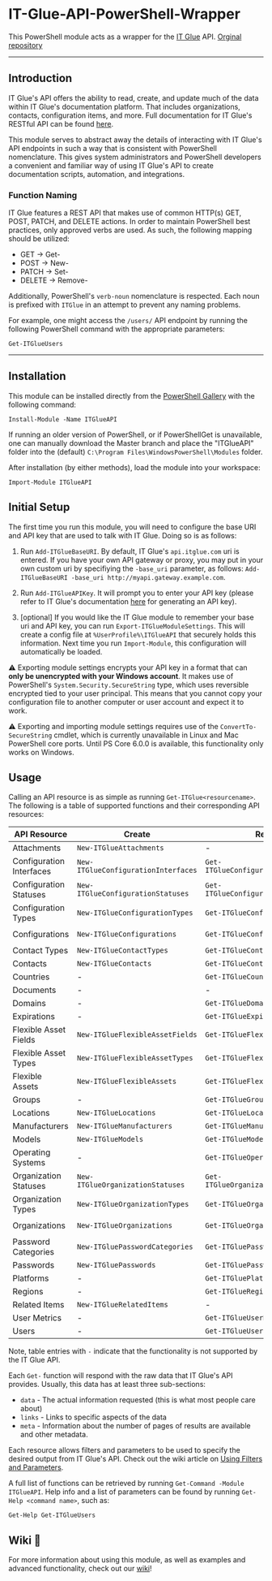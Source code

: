 # IT-Glue-API-PowerShell-Wrapper

This PowerShell module acts as a wrapper for the [IT Glue](http://itglue.com) API. [Orginal repository](https://github.com/itglue/powershellwrapper)

---

## Introduction

IT Glue's API offers the ability to read, create, and update much of the data within IT Glue's documentation platform. That includes organizations, contacts, configuration items, and more. Full documentation for IT Glue's RESTful API can be found [here](https://api.itglue.com/developer/).

This module serves to abstract away the details of interacting with IT Glue's API endpoints in such a way that is consistent with PowerShell nomenclature. This gives system administrators and PowerShell developers a convenient and familiar way of using IT Glue's API to create documentation scripts, automation, and integrations.

### Function Naming

IT Glue features a REST API that makes use of common HTTP(s) GET, POST, PATCH, and DELETE actions. In order to maintain PowerShell best practices, only approved verbs are used. As such, the following mapping should be utilized:

- GET     -> Get-
- POST    -> New-
- PATCH   -> Set-
- DELETE  -> Remove-

Additionally, PowerShell's `verb-noun` nomenclature is respected. Each noun is prefixed with `ITGlue` in an attempt to prevent any naming problems.

For example, one might access the `/users/` API endpoint by running the following PowerShell command with the appropriate parameters:

```posh
Get-ITGlueUsers
```

---

## Installation

This module can be installed directly from the [PowerShell Gallery](https://www.powershellgallery.com/packages/ITGlueAPI) with the following command:
```posh
Install-Module -Name ITGlueAPI
```

If running an older version of PowerShell, or if PowerShellGet is unavailable, one can manually download the Master branch and place the "ITGlueAPI" folder into the (default) `C:\Program Files\WindowsPowerShell\Modules` folder.

After installation (by either methods), load the module into your workspace:

```posh
Import-Module ITGlueAPI
```

## Initial Setup

The first time you run this module, you will need to configure the base URI and API key that are used to talk with IT Glue. Doing so is as follows:

1. Run `Add-ITGlueBaseURI`. By default, IT Glue's `api.itglue.com` uri is entered. If you have your own API gateway or proxy, you may put in your own custom uri by specifiying the `-base_uri` parameter, as follows: `Add-ITGlueBaseURI -base_uri http://myapi.gateway.example.com`.

2. Run `Add-ITGlueAPIKey`. It will prompt you to enter your API key (please refer to IT Glue's documentation [here](https://api.itglue.com/developer/) for generating an API key).

3. [optional] If you would like the IT Glue module to remember your base uri and API key, you can run `Export-ITGlueModuleSettings`. This will create a config file at `%UserProfile%\ITGlueAPI` that securely holds this information. Next time you run `Import-Module`, this configuration will automatically be loaded.

:warning: Exporting module settings encrypts your API key in a format that can **only be unencrypted with your Windows account**. It makes use of PowerShell's `System.Security.SecureString` type, which uses reversible encrypted tied to your user principal. This means that you cannot copy your configuration file to another computer or user account and expect it to work.

:warning: Exporting and importing module settings requires use of the `ConvertTo-SecureString` cmdlet, which is currently unavailable in Linux and Mac PowerShell core ports. Until PS Core 6.0.0 is available, this functionality only works on Windows.

## Usage

Calling an API resource is as simple as running `Get-ITGlue<resourcename>`. The following is a table of supported functions and their corresponding API resources:

| API Resource             | Create                              | Read                                | Update                              | Delete                               |
| ------------------------ | ----------------------------------- | ----------------------------------- | ----------------------------------- | ------------------------------------ |
| Attachments              | `New-ITGlueAttachments`             | -                                   | `Set-ITGlueAttachments`             | `Remove-ITGlueAttachments`           |
| Configuration Interfaces | `New-ITGlueConfigurationInterfaces` | `Get-ITGlueConfigurationInterfaces` | `Set-ITGlueConfigurationInterfaces` | -                                    |
| Configuration Statuses   | `New-ITGlueConfigurationStatuses`   | `Get-ITGlueConfigurationStatuses`   | `Set-ITGlueConfigurationStatuses`   | -                                    |
| Configuration Types      | `New-ITGlueConfigurationTypes`      | `Get-ITGlueConfigurationTypes`      | `Set-ITGlueConfigurationTypes`      | -                                    |
| Configurations           | `New-ITGlueConfigurations`          | `Get-ITGlueConfigurations`          | `Set-ITGlueConfigurations`          | `Remove-ITGlueConfigurations`        |
| Contact Types            | `New-ITGlueContactTypes`            | `Get-ITGlueContactTypes`            | `Set-ITGlueContactTypes`            | -                                    |
| Contacts                 | `New-ITGlueContacts`                | `Get-ITGlueContacts`                | `Set-ITGlueContacts`                | `Remove-ITGlueContacts`              |
| Countries                | -                                   | `Get-ITGlueCountries`               | -                                   | -                                    |
| Documents                | -                                   | -                                   | `Set-ITGlueDocuments`               | -                                    |
| Domains                  | -                                   | `Get-ITGlueDomains`                 | -                                   | -                                    |
| Expirations              | -                                   | `Get-ITGlueExpirations`             | -                                   | -                                    |
| Flexible Asset Fields    | `New-ITGlueFlexibleAssetFields`     | `Get-ITGlueFlexibleAssetFields`     | `Set-ITGlueFlexibleAssetFields`     | `Remove-ITGlueFlexibleAssetFields`   |
| Flexible Asset Types     | `New-ITGlueFlexibleAssetTypes`      | `Get-ITGlueFlexibleAssetTypes`      | `Set-ITGlueFlexibleAssetTypes`      | -                                    |
| Flexible Assets          | `New-ITGlueFlexibleAssets`          | `Get-ITGlueFlexibleAssets`          | `Set-ITGlueFlexibleAssets`          | `Remove-ITGlueFlexibleAssets`        |
| Groups                   | -                                   | `Get-ITGlueGroups`                  | -                                   | -                                    |
| Locations                | `New-ITGlueLocations`               | `Get-ITGlueLocations`               | `Set-ITGlueLocations`               | `Remove-ITGlueLocations`             |
| Manufacturers            | `New-ITGlueManufacturers`           | `Get-ITGlueManufacturers`           | `Set-ITGlueManufacturers`           | -                                    |
| Models                   | `New-ITGlueModels`                  | `Get-ITGlueModels`                  | `Set-ITGlueModels`                  | -                                    |
| Operating Systems        | -                                   | `Get-ITGlueOperatingSystems`        | -                                   | -                                    |
| Organization Statuses    | `New-ITGlueOrganizationStatuses`    | `Get-ITGlueOrganizationStatuses`    | `Set-ITGlueOrganizationStatuses`    | -                                    |
| Organization Types       | `New-ITGlueOrganizationTypes`       | `Get-ITGlueOrganizationTypes`       | `Set-ITGlueOrganizationTypes`       | -                                    |
| Organizations            | `New-ITGlueOrganizations`           | `Get-ITGlueOrganizations`           | `Set-ITGlueOrganizations`           | `Remove-ITGlueOrganizations`         |
| Password Categories      | `New-ITGluePasswordCategories`      | `Get-ITGluePasswordCategories`      | `Set-ITGluePasswordCategories`      | -                                    |
| Passwords                | `New-ITGluePasswords`               | `Get-ITGluePasswords`               | `Set-ITGluePasswords`               | `Remove-ITGluePasswords`             |
| Platforms                | -                                   | `Get-ITGluePlatforms`               | -                                   | -                                    |
| Regions                  | -                                   | `Get-ITGlueRegions`                 | -                                   | -                                    |
| Related Items            | `New-ITGlueRelatedItems`            | -                                   | `Set-ITGlueRelatedItems`            | `Remove-ITGlueRelatedItems`          |
| User Metrics             | -                                   | `Get-ITGlueUserMetrics`             | -                                   | -                                    |
| Users                    | -                                   | `Get-ITGlueUsers`                   | `Set-ITGlueUsers`                   | -                                    |

Note, table entries with `-` indicate that the functionality is not supported by the IT Glue API.

Each `Get-` function will respond with the raw data that IT Glue's API provides. Usually, this data has at least three sub-sections:

- `data` - The actual information requested (this is what most people care about)
- `links` - Links to specific aspects of the data
- `meta` - Information about the number of pages of results are available and other metadata.

Each resource allows filters and parameters to be used to specify the desired output from IT Glue's API. Check out the wiki article on [Using Filters and Parameters](https://github.com/itglue/powershellwrapper/wiki/Using-Filters-and-Parameters).

A full list of functions can be retrieved by running `Get-Command -Module ITGlueAPI`. Help info and a list of parameters can be found by running `Get-Help <command name>`, such as:

```posh
Get-Help Get-ITGlueUsers
```

## Wiki :book:

For more information about using this module, as well as examples and advanced functionality, check out our [wiki](https://github.com/itglue/powershellwrapper/wiki/)!
